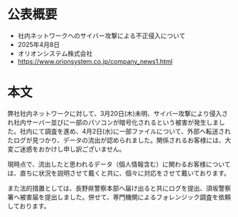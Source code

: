 # 公表概要
- 社内ネットワークへのサイバー攻撃による不正侵入について
- 2025年4月8日
- オリオンシステム株式会社
- https://www.orionsystem.co.jp/company_news1.html

# 本文
弊社社内ネットワークに対して、3月20日(木)未明、サイバー攻撃により侵入され社内サーバー並びに一部のパソコンが暗号化されるという被害が発生しました。社内にて調査を進め、4月2日(水)に一部ファイルについて、外部へ転送されたログが見つかり、データの流出が認められました。関係されるお客様には、大変ご迷惑をおかけし申し訳ございません。

現時点で、流出したと思われるデータ（個人情報含む）に関わるお客様については、直ちに状況を説明させて戴くと共に、個々に対応をさせて戴いております。

また法的措置としては、長野県警察本部へ届け出ると共にログを提出、須坂警察署へ被害届を提出しました。併せて、専門機関によるフォレンジック調査を依頼しております。
